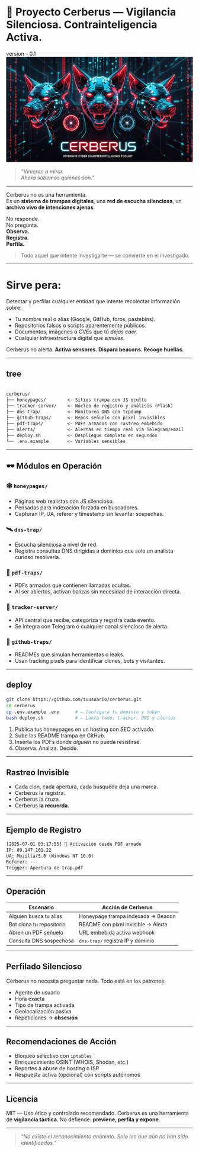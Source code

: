 
# 🐍 Proyecto Cerberus — Vigilancia Silenciosa. Contrainteligencia Activa.

version -  0.1
![Portada Cerberus](img/portada.jpg)

> *“Vinieron a mirar.  
> Ahora sabemos quiénes son.”*

---
Cerberus no es una herramienta.  
Es un **sistema de trampas digitales**, una **red de escucha silenciosa**, un **archivo vivo de intenciones ajenas**.

No responde.  
No pregunta.  
**Observa.**  
**Registra.**  
**Perfila.**

> Todo aquel que intente investigarte — se convierte en el investigado.

---
# Sirve pera:
Detectar y perfilar cualquier entidad que intente recolectar información sobre:

- Tu nombre real o alias (Google, GitHub, foros, pastebins).  
- Repositorios falsos o scripts aparentemente públicos.  
- Documentos, imágenes o CVEs que tú *dejas caer*.  
- Cualquier infraestructura digital que *simules*.

Cerberus no alerta. **Activa sensores. Dispara beacons. Recoge huellas.**

---

## tree

```

cerberus/
├── honeypages/        <- Sitios trampa con JS oculto
├── tracker-server/    <- Núcleo de registro y análisis (Flask)
├── dns-trap/          <- Monitoreo DNS con tcpdump
├── github-traps/      <- Repos señuelo con pixel invisibles
├── pdf-traps/         <- PDFs armados con rastreo embebido
├── alerts/            <- Alertas en tiempo real vía Telegram/email
├── deploy.sh          <- Despliegue completo en segundos
└── .env.example       <- Variables sensibles

````

---

## 🕶️ Módulos en Operación

### 🕸️ `honeypages/`
- Páginas web realistas con JS silencioso.
- Pensadas para indexación forzada en buscadores.
- Capturan IP, UA, referer y timestamp sin levantar sospechas.

### 🛰️ `dns-trap/`
- Escucha silenciosa a nivel de red.
- Registra consultas DNS dirigidas a dominios que solo un analista curioso resolvería.

### 📄 `pdf-traps/`
- PDFs armados que contienen llamadas ocultas.
- Al ser abiertos, activan balizas sin necesidad de interacción directa.

### 🧠 `tracker-server/`
- API central que recibe, categoriza y registra cada evento.
- Se integra con Telegram o cualquier canal silencioso de alerta.

### 🐾 `github-traps/`
- READMEs que simulan herramientas o leaks.
- Usan tracking pixels para identificar clones, bots y visitantes.

---

## deploy

```bash
git clone https://github.com/tuusuario/cerberus.git
cd cerberus
cp .env.example .env      # ← Configura tu dominio y token
bash deploy.sh            # ← Lanza todo: tracker, DNS y alertas
````

1. Publica tus honeypages en un hosting con SEO activado.
2. Sube los README trampa en GitHub.
3. Inserta los PDFs donde *alguien* no pueda resistirse.
4. Observa. Analiza. Decide.

---

##  Rastreo Invisible

* Cada clon, cada apertura, cada búsqueda deja una marca.
* Cerberus la registra.
* Cerberus la cruza.
* Cerberus **la recuerda**.

---

##  Ejemplo de Registro

```
[2025-07-01 03:17:55] 📡 Activación desde PDF armado  
IP: 89.147.101.22  
UA: Mozilla/5.0 (Windows NT 10.0)  
Referer: ---  
Trigger: Apertura de trap.pdf
```

---

## Operación

| Escenario                | Acción de Cerberus                  |
| ------------------------ | ----------------------------------- |
| Alguien busca tu alias   | Honeypage trampa indexada → Beacon  |
| Bot clona tu repositorio | README con pixel invisible → Alerta |
| Abren un PDF señuelo     | URL embebida activa webhook         |
| Consulta DNS sospechosa  | `dns-trap/` registra IP y dominio   |

---

## Perfilado Silencioso

Cerberus no necesita preguntar nada.
Todo está en los patrones:

* Agente de usuario
* Hora exacta
* Tipo de trampa activada
* Geolocalización pasiva
* Repeticiones → **obsesión**

---

## Recomendaciones de Acción

* Bloqueo selectivo con `iptables`
* Enriquecimiento OSINT (WHOIS, Shodan, etc.)
* Reportes a abuse de hosting o ISP
* Respuesta activa (opcional) con scripts autónomos

---

## Licencia

MIT — Uso ético y controlado recomendado.
Cerberus es una herramienta de **vigilancia táctica**.
No defiende: **previene, perfila y expone**.

---

> *“No existe el reconocimiento anónimo.
> Solo los que aún no han sido identificados.”*

